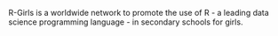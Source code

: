 R-Girls is a worldwide network to promote the use of R - a leading data science programming language - in secondary schools for girls.
